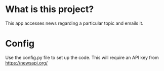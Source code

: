 # What is this project?
This app accesses news regarding a particular topic and emails it.
# Config
Use the config.py file to set up the code. This will require an API key from https://newsapi.org/
